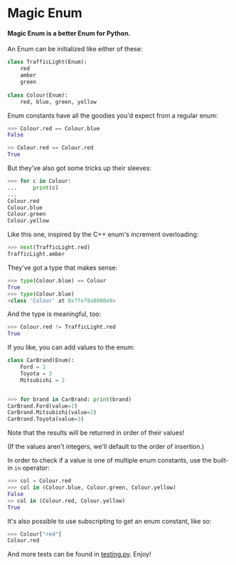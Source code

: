 # Magic Enum

#### Magic Enum is a better Enum for Python.

An Enum can be initialized like either of these:

```python
class TrafficLight(Enum):
    red
    amber
    green
    
class Colour(Enum):
    red, blue, green, yellow
```

Enum constants have all the goodies you'd expect from a regular enum:

```python
>>> Colour.red == Colour.blue
False

>> Colour.red == Colour.red
True
```

But they've also got some tricks up their sleeves:

```python
>>> for c in Colour:
...     print(c)
... 
Colour.red
Colour.blue
Colour.green
Colour.yellow
```

Like this one, inspired by the C++ enum's increment overloading:
```python
>>> next(TrafficLight.red)
TrafficLight.amber
```


They've got a type that makes sense:

```python
>>> type(Colour.blue) == Colour
True
>>> type(Colour.blue)
<class 'Colour' at 0x7fe78a8000e8>
```

And the type is meaningful, too:

```python
>>> Colour.red != TrafficLight.red
True
```

If you like, you can add values to the enum:

```python
class CarBrand(Enum):
    Ford = 1
    Toyota = 3
    Mitsubishi = 2


>>> for brand in CarBrand: print(brand)
CarBrand.Ford(value=1)
CarBrand.Mitsubishi(value=2)
CarBrand.Toyota(value=3)
```

Note that the results will be returned in order of their values!

(If the values aren't integers, we'll default to the order of insertion.)

In order to check if a value is one of multiple enum constants, use the built-in `in` operator:

```python
>>> col = Colour.red
>>> col in (Colour.blue, Colour.green, Colour.yellow)
False
>> col in (Colour.red, Colour.yellow)
True
```

It's also possible to use subscripting to get an enum constant, like so:

```python
>>> Colour["red"]
Colour.red
```

And more tests can be found in [testing.py](https://github.com/bedekelly/magic-enum/blob/master/testing.py). Enjoy!
